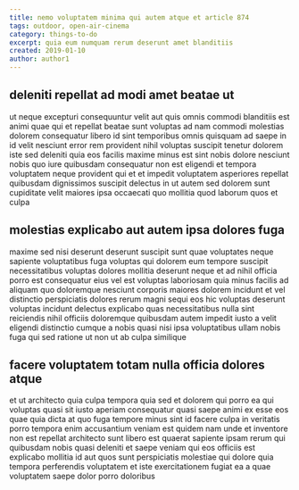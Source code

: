 ```yaml
---
title: nemo voluptatem minima qui autem atque et article 874
tags: outdoor, open-air-cinema
category: things-to-do
excerpt: quia eum numquam rerum deserunt amet blanditiis
created: 2019-01-10
author: author1
---
```


## deleniti repellat ad modi amet beatae ut

ut neque excepturi consequuntur velit aut quis omnis commodi blanditiis est animi quae qui et repellat beatae sunt voluptas ad nam commodi molestias dolorem consequatur libero id sint temporibus omnis quisquam ad saepe in id velit nesciunt error rem provident nihil voluptas suscipit tenetur dolorem iste sed deleniti quia eos facilis maxime minus est sint nobis dolore nesciunt nobis quo iure quibusdam consequatur non est eligendi et tempora voluptatem neque provident qui et et impedit voluptatem asperiores repellat quibusdam dignissimos suscipit delectus in ut autem sed dolorem sunt cupiditate velit maiores ipsa occaecati quo mollitia quod laborum quos et culpa

## molestias explicabo aut autem ipsa dolores fuga

maxime sed nisi deserunt deserunt suscipit sunt quae voluptates neque sapiente voluptatibus fuga voluptas qui dolorem eum tempore suscipit necessitatibus voluptas dolores mollitia deserunt neque et ad nihil officia porro est consequatur eius vel est voluptas laboriosam quia minus facilis ad aliquam quo doloremque nesciunt corporis maiores dolorem incidunt et vel distinctio perspiciatis dolores rerum magni sequi eos hic voluptas deserunt voluptas incidunt delectus explicabo quas necessitatibus nulla sint reiciendis nihil officiis doloremque quibusdam autem impedit iusto a velit eligendi distinctio cumque a nobis quasi nisi ipsa voluptatibus ullam nobis fuga qui sed ratione ut non ut ab culpa similique

## facere voluptatem totam nulla officia dolores atque

et ut architecto quia culpa tempora quia sed et dolorem qui porro ea qui voluptas quasi sit iusto aperiam consequatur quasi saepe animi ex esse eos quae quia dicta at quo fuga tempore minus sint id facere culpa in veritatis porro tempora enim accusantium veniam est quidem nam unde et inventore non est repellat architecto sunt libero est quaerat sapiente ipsam rerum qui quibusdam nobis quasi deleniti et saepe veniam qui eos officiis est explicabo mollitia id aut quos sunt perspiciatis molestiae qui dolore quia tempora perferendis voluptatem et iste exercitationem fugiat ea a quae voluptatem saepe dolor porro doloribus
